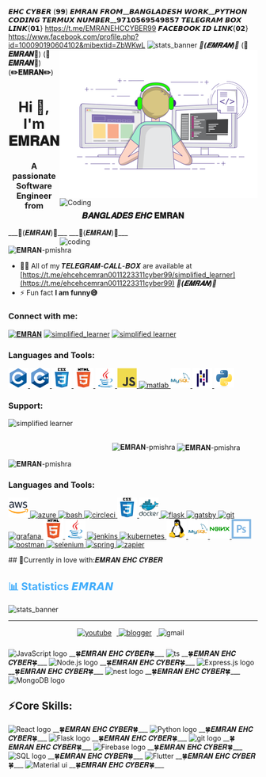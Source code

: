 
𝙀𝙃𝘾 𝘾𝙔𝘽𝙀𝙍 (𝟵𝟵) 𝙀𝙈𝙍𝘼𝙉
𝙁𝙍𝙊𝙈__𝘽𝘼𝙉𝙂𝙇𝘼𝘿𝙀𝙎𝙃
𝙒𝙊𝙍𝙆__𝙋𝙔𝙏𝙃𝙊𝙉 𝘾𝙊𝘿𝙄𝙉𝙂 𝙏𝙀𝙍𝙈𝙐𝙓
𝙉𝙐𝙈𝘽𝙀𝙍__𝟵𝟳𝟭𝟬𝟱𝟲𝟵𝟱𝟰𝟵𝟴𝟱𝟳
𝙏𝙀𝙇𝙀𝙂𝙍𝘼𝙈 𝘽𝙊𝙓 𝙇𝙄𝙉𝙆{𝟬𝟭}
https://t.me/EMRANEHCCYBER99
𝙁𝘼𝘾𝙀𝘽𝙊𝙊𝙆 𝙄𝘿 𝙇𝙄𝙉𝙆{𝟬𝟮}
https://www.facebook.com/profile.php?id=100090190604102&mibextid=ZbWKwL
![stats_banner](https://user-images.githubusercontent.com/78341798/194534778-d662496c-ae00-4e8d-ae9b-b90912054e7f.gif)
___🦋(𝑬𝑴𝑹𝑨𝑵)🦋___
(__🐝𝑬𝑴𝑹𝑨𝑵🐝__)
<img align="right" alt="Coding" width="400" src="https://raw.githubusercontent.com/devSouvik/devSouvik/master/gif3.gif">
(__🐝𝑬𝑴𝑹𝑨𝑵🐝__)
<img align="right" alt="Coding" width="400" src="https://media.tenor.com/rePDfDWO3XoAAAAd/hacking.gif">
(__✏️𝐄𝐌𝐑𝐀𝐍✏️__)
<h1 align="center">Hi 👋, I'm 𝐄𝐌𝐑𝐀𝐍</h1>
<h3 align="center">A passionate Software Engineer from 𝑩𝑨𝑵𝑮𝑳𝑨𝑫𝑬𝑺 𝑬𝑯𝑪 𝐄𝐌𝐑𝐀𝐍 </h3>
___🦋(𝑬𝑴𝑹𝑨𝑵)🦋___
<img align="right" alt="coding" width="400" src="https://user-images.githubusercontent.com/55389276/140866485-8fb1c876-9a8f-4d6a-98dc-08c4981eaf70.gif">
___🦋(𝑬𝑴𝑹𝑨𝑵)🦋___
<p align="left"> <img src="https://komarev.com/ghpvc/?username=𝐄𝐌𝐑𝐀𝐍-pmishra&label=Profile%20views&color=0e75b6&style=flat" alt="𝐄𝐌𝐑𝐀𝐍-pmishra" /> </p>

- 👨‍💻 All of my 𝑻𝑬𝑳𝑬𝑮𝑹𝑨𝑴-𝑪𝑨𝑳𝑳-𝑩𝑶𝑿 are available at [https://t.me/ehcehcemran0011223311cyber99/simplified_learner](https://t.me/ehcehcemran0011223311cyber99)
___🦋(𝑬𝑴𝑹𝑨𝑵)🦋___
- ⚡ Fun fact **I am funny😅**

<h3 align="left">Connect with me:</h3>
<p align="left">
<a href="https://linkedin.com/in/𝐄𝐌𝐑𝐀𝐍" target="blank"><img align="center" src="https://raw.githubusercontent.com/rahuldkjain/github-profile-readme-generator/master/src/images/icons/Social/linked-in-alt.svg" alt="𝐄𝐌𝐑𝐀𝐍" height="30" width="40" /></a>
<a href="https://instagram.com/simplified_learner" target="blank"><img align="center" src="https://raw.githubusercontent.com/rahuldkjain/github-profile-readme-generator/master/src/images/icons/Social/instagram.svg" alt="simplified_learner" height="30" width="40" /></a>
<a href="https://www.youtube.com/c/simplified learner" target="blank"><img align="center" src="https://raw.githubusercontent.com/rahuldkjain/github-profile-readme-generator/master/src/images/icons/Social/youtube.svg" alt="simplified learner" height="30" width="40" /></a>
</p>

<h3 align="left">Languages and Tools:</h3>
<p align="left"> <a href="https://www.cprogramming.com/" target="_blank" rel="noreferrer"> <img src="https://raw.githubusercontent.com/devicons/devicon/master/icons/c/c-original.svg" alt="c" width="40" height="40"/> </a> <a href="https://www.w3schools.com/cpp/" target="_blank" rel="noreferrer"> <img src="https://raw.githubusercontent.com/devicons/devicon/master/icons/cplusplus/cplusplus-original.svg" alt="cplusplus" width="40" height="40"/> </a> <a href="https://www.w3schools.com/css/" target="_blank" rel="noreferrer"> <img src="https://raw.githubusercontent.com/devicons/devicon/master/icons/css3/css3-original-wordmark.svg" alt="css3" width="40" height="40"/> </a> <a href="https://www.w3.org/html/" target="_blank" rel="noreferrer"> <img src="https://raw.githubusercontent.com/devicons/devicon/master/icons/html5/html5-original-wordmark.svg" alt="html5" width="40" height="40"/> </a> <a href="https://www.java.com" target="_blank" rel="noreferrer"> <img src="https://raw.githubusercontent.com/devicons/devicon/master/icons/java/java-original.svg" alt="java" width="40" height="40"/> </a> <a href="https://developer.mozilla.org/en-US/docs/Web/JavaScript" target="_blank" rel="noreferrer"> <img src="https://raw.githubusercontent.com/devicons/devicon/master/icons/javascript/javascript-original.svg" alt="javascript" width="40" height="40"/> </a> <a href="https://www.mathworks.com/" target="_blank" rel="noreferrer"> <img src="https://upload.wikimedia.org/wikipedia/commons/2/21/Matlab_Logo.png" alt="matlab" width="40" height="40"/> </a> <a href="https://www.mysql.com/" target="_blank" rel="noreferrer"> <img src="https://raw.githubusercontent.com/devicons/devicon/master/icons/mysql/mysql-original-wordmark.svg" alt="mysql" width="40" height="40"/> </a> <a href="https://pandas.pydata.org/" target="_blank" rel="noreferrer"> <img src="https://raw.githubusercontent.com/devicons/devicon/2ae2a900d2f041da66e950e4d48052658d850630/icons/pandas/pandas-original.svg" alt="pandas" width="40" height="40"/> </a> <a href="https://www.python.org" target="_blank" rel="noreferrer"> <img src="https://raw.githubusercontent.com/devicons/devicon/master/icons/python/python-original.svg" alt="python" width="40" height="40"/> </a> </p>

<h3 align="left">Support:</h3>
<p><a href="https://www.buymeacoffee.com/simplified"> <img align="left" src="https://cdn.buymeacoffee.com/buttons/v2/default-yellow.png" height="50" width="210" alt="simplified learner" /></a></p><br><br>

<p><img align="left" src="https://github-readme-stats.vercel.app/api/top-langs?username=𝐄𝐌𝐑𝐀𝐍-pmishra&show_icons=true&locale=en&layout=compact" alt="𝐄𝐌𝐑𝐀𝐍-pmishra" /></p>

<p>&nbsp;<img align="center" src="https://github-readme-stats.vercel.app/api?username=𝐄𝐌𝐑𝐀𝐍-pmishra&show_icons=true&locale=en" alt="𝐄𝐌𝐑𝐀𝐍-pmishra" /></p>

<p><img align="center" src="https://github-readme-streak-stats.herokuapp.com/?user=𝐄𝐌𝐑𝐀𝐍-pmishra&" alt="𝐄𝐌𝐑𝐀𝐍-pmishra" /></p>
</p>

<h3 align="left">Languages and Tools:</h3>
<p align="left"> <a href="https://aws.amazon.com" target="_blank" rel="noreferrer"> <img src="https://raw.githubusercontent.com/devicons/devicon/master/icons/amazonwebservices/amazonwebservices-original-wordmark.svg" alt="aws" width="40" height="40"/> </a> <a href="https://azure.microsoft.com/en-in/" target="_blank" rel="noreferrer"> <img src="https://www.vectorlogo.zone/logos/microsoft_azure/microsoft_azure-icon.svg" alt="azure" width="40" height="40"/> </a> <a href="https://www.gnu.org/software/bash/" target="_blank" rel="noreferrer"> <img src="https://www.vectorlogo.zone/logos/gnu_bash/gnu_bash-icon.svg" alt="bash" width="40" height="40"/> </a> <a href="https://circleci.com" target="_blank" rel="noreferrer"> <img src="https://www.vectorlogo.zone/logos/circleci/circleci-icon.svg" alt="circleci" width="40" height="40"/> </a> <a href="https://www.w3schools.com/css/" target="_blank" rel="noreferrer"> <img src="https://raw.githubusercontent.com/devicons/devicon/master/icons/css3/css3-original-wordmark.svg" alt="css3" width="40" height="40"/> </a> <a href="https://www.docker.com/" target="_blank" rel="noreferrer"> <img src="https://raw.githubusercontent.com/devicons/devicon/master/icons/docker/docker-original-wordmark.svg" alt="docker" width="40" height="40"/> </a> <a href="https://flask.palletsprojects.com/" target="_blank" rel="noreferrer"> <img src="https://www.vectorlogo.zone/logos/pocoo_flask/pocoo_flask-icon.svg" alt="flask" width="40" height="40"/> </a> <a href="https://www.gatsbyjs.com/" target="_blank" rel="noreferrer"> <img src="https://www.vectorlogo.zone/logos/gatsbyjs/gatsbyjs-icon.svg" alt="gatsby" width="40" height="40"/> </a> <a href="https://git-scm.com/" target="_blank" rel="noreferrer"> <img src="https://www.vectorlogo.zone/logos/git-scm/git-scm-icon.svg" alt="git" width="40" height="40"/> </a> <a href="https://grafana.com" target="_blank" rel="noreferrer"> <img src="https://www.vectorlogo.zone/logos/grafana/grafana-icon.svg" alt="grafana" width="40" height="40"/> </a> <a href="https://www.w3.org/html/" target="_blank" rel="noreferrer"> <img src="https://raw.githubusercontent.com/devicons/devicon/master/icons/html5/html5-original-wordmark.svg" alt="html5" width="40" height="40"/> </a> <a href="https://www.java.com" target="_blank" rel="noreferrer"> <img src="https://raw.githubusercontent.com/devicons/devicon/master/icons/java/java-original.svg" alt="java" width="40" height="40"/> </a> <a href="https://www.jenkins.io" target="_blank" rel="noreferrer"> <img src="https://www.vectorlogo.zone/logos/jenkins/jenkins-icon.svg" alt="jenkins" width="40" height="40"/> </a> <a href="https://kubernetes.io" target="_blank" rel="noreferrer"> <img src="https://www.vectorlogo.zone/logos/kubernetes/kubernetes-icon.svg" alt="kubernetes" width="40" height="40"/> </a> <a href="https://www.linux.org/" target="_blank" rel="noreferrer"> <img src="https://raw.githubusercontent.com/devicons/devicon/master/icons/linux/linux-original.svg" alt="linux" width="40" height="40"/> </a> <a href="https://www.mysql.com/" target="_blank" rel="noreferrer"> <img src="https://raw.githubusercontent.com/devicons/devicon/master/icons/mysql/mysql-original-wordmark.svg" alt="mysql" width="40" height="40"/> </a> <a href="https://www.nginx.com" target="_blank" rel="noreferrer"> <img src="https://raw.githubusercontent.com/devicons/devicon/master/icons/nginx/nginx-original.svg" alt="nginx" width="40" height="40"/> </a> <a href="https://www.photoshop.com/en" target="_blank" rel="noreferrer"> <img src="https://raw.githubusercontent.com/devicons/devicon/master/icons/photoshop/photoshop-line.svg" alt="photoshop" width="40" height="40"/> </a> <a href="https://postman.com" target="_blank" rel="noreferrer"> <img src="https://www.vectorlogo.zone/logos/getpostman/getpostman-icon.svg" alt="postman" width="40" height="40"/> </a> <a href="https://www.selenium.dev" target="_blank" rel="noreferrer"> <img src="https://raw.githubusercontent.com/detain/svg-logos/780f25886640cef088af994181646db2f6b1a3f8/svg/selenium-logo.svg" alt="selenium" width="40" height="40"/> </a> <a href="https://spring.io/" target="_blank" rel="noreferrer"> <img src="https://www.vectorlogo.zone/logos/springio/springio-icon.svg" alt="spring" width="40" height="40"/> </a> <a href="https://zapier.com" target="_blank" rel="noreferrer"> <img src="https://www.vectorlogo.zone/logos/zapier/zapier-icon.svg" alt="zapier" width="40" height="40"/> </a> </p>
## 🔭Currently in love with:𝑬𝑴𝑹𝑨𝑵 𝑬𝑯𝑪 𝑪𝒀𝑩𝑬𝑹
<!-- Statistics -->

<h2 style="color: #44AEFB">📊 Statistics 𝙀𝙈𝙍𝘼𝙉</h2>

![stats_banner](https://user-images.githubusercontent.com/78341798/194534778-d662496c-ae00-4e8d-ae9b-b90912054e7f.gif)

<!-- Begin Stats Cards -->
<!-- Resources:  -->
<!-- Github & Languages Stats: https://github.com/anuraghazra/github-readme-stats --> 
<!-- Streak Stats: https://github.com/denvercoder1/github-readme-streak-stats -->
<!-- Change the value after ?username= to your GitHub username. -->
<div class="stats" align="center"> 
<!-- compact programming languages layout -->
</div>
<!--  End Stats Cards -->

---
<!-- Begin Footer -->
<!-- Icons Resources -->
<!-- https://devicon.dev/ -->
<div class="footer" align="center" style="margin:15px;">
    <a href="https://www.youtube.com/channel/UCq1qtlU3urNPLd5yIwhht1w" target="_blank">
        <img  style="margin:0 10px 10px 0;" src="https://user-images.githubusercontent.com/78341798/194531650-698ef1b1-9cbd-4b4f-96ef-5a2ec4b5d7e6.svg" alt="youtube" width="40px"/>
    </a>
    <a href="https://EMRAN.blogspot.com/" target="_blank">
        <img style="margin:0 10px 10px 0;" src="https://user-images.githubusercontent.com/78341798/194531458-b5dfeb1b-bad5-4dfa-909a-2e402262db9a.svg" alt="blogger" width="40px"/>
    </a>
        <img style="margin:0 10px 10px 0;" src="https://user-images.githubusercontent.com/78341798/194531383-ddb2b774-5bb9-491c-b601-4a4a7d9792fb.svg" alt="gmail" width="40px"/>
    </a>
</div>
<!-- End Footer -->
<img src="https://img.shields.io/badge/JavaScript-282C34?logo=javascript&logoColor=F7DF1E" alt="JavaScript logo" title="JavaScript" height="25" />
__🍀𝑬𝑴𝑹𝑨𝑵 𝑬𝑯𝑪 𝑪𝒀𝑩𝑬𝑹🍀___
<img src="https://img.shields.io/badge/Typescript-282C34?logo=typescript&logoColor=61DAFB" alt="ts" title="Typescript" height="25" />
__🍀𝑬𝑴𝑹𝑨𝑵 𝑬𝑯𝑪 𝑪𝒀𝑩𝑬𝑹🍀___
<img src="https://img.shields.io/badge/Node.js-282C34?logo=node.js&logoColor=339933" alt="Node.js logo" title="Node.js" height="25" />
__🍀𝑬𝑴𝑹𝑨𝑵 𝑬𝑯𝑪 𝑪𝒀𝑩𝑬𝑹🍀___
<img src="https://img.shields.io/badge/Express-282C34?logo=express&logoColor=FFFFFF" alt="Express.js logo" title="Express.js" height="25" />
__🍀𝑬𝑴𝑹𝑨𝑵 𝑬𝑯𝑪 𝑪𝒀𝑩𝑬𝑹🍀___
<img src="https://img.shields.io/badge/Nest%20JS-282C34?logo=nestjs&logoColor=61DAFB" alt="nest logo" title="Nest js" height="25" />
__🍀𝑬𝑴𝑹𝑨𝑵 𝑬𝑯𝑪 𝑪𝒀𝑩𝑬𝑹🍀___
<img src="https://img.shields.io/badge/MongoDB-282C34?logo=mongodb&logoColor=47A248" alt="MongoDB logo" title="MongoDB" height="25" />

## ⚡Core Skills:
<img src="https://img.shields.io/badge/React-282C34?logo=react&logoColor=61DAFB" alt="React logo" title="React" height="25" />
__🍀𝑬𝑴𝑹𝑨𝑵 𝑬𝑯𝑪 𝑪𝒀𝑩𝑬𝑹🍀___
<img src="https://img.shields.io/badge/Python-282C34?logo=python" alt="Python logo" title="Python" height="25" />
__🍀𝑬𝑴𝑹𝑨𝑵 𝑬𝑯𝑪 𝑪𝒀𝑩𝑬𝑹🍀___
<img src="https://img.shields.io/badge/Flask-282C34?logo=flask" alt="Flask logo" title="Flask" height="25" />
__🍀𝑬𝑴𝑹𝑨𝑵 𝑬𝑯𝑪 𝑪𝒀𝑩𝑬𝑹🍀___
<img src="https://img.shields.io/badge/git-282C34?logo=git&logoColor=F05032" alt="git logo" title="Git" height="25" />
__🍀𝑬𝑴𝑹𝑨𝑵 𝑬𝑯𝑪 𝑪𝒀𝑩𝑬𝑹🍀___
<img src="https://img.shields.io/badge/Firebase-282C34?logo=firebase&logoColor=FFCA28" alt="Firebase logo" title="Firebase" height="25" />
__🍀𝑬𝑴𝑹𝑨𝑵 𝑬𝑯𝑪 𝑪𝒀𝑩𝑬𝑹🍀___
<img src="https://img.shields.io/badge/MySQL-282C34?logo=mysql" alt="SQL logo" title="MySQL" height="25" />
__🍀𝑬𝑴𝑹𝑨𝑵 𝑬𝑯𝑪 𝑪𝒀𝑩𝑬𝑹🍀___
<img src="https://img.shields.io/badge/Flutter-282C34?logo=mongodb&logoColor=47A248" alt="Flutter" title="Flutter" height="25" />
__🍀𝑬𝑴𝑹𝑨𝑵 𝑬𝑯𝑪 𝑪𝒀𝑩𝑬𝑹🍀___
<img src="https://img.shields.io/badge/Material%20UI-282C34?logo=mui&logoColor=1F51FF" alt="Material ui" title="Material ui" height="25" />
__🍀𝑬𝑴𝑹𝑨𝑵 𝑬𝑯𝑪 𝑪𝒀𝑩𝑬𝑹🍀___
<!-- Statistics -->

